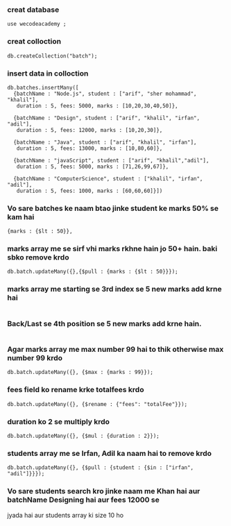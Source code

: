### creat database
```
use wecodeacademy ;

```

### creat colloction
```
db.createCollection("batch");

```

### insert data in colloction
```
db.batches.insertMany([
  {batchName : "Node.js", student : ["arif", "sher mohammad", "khalil"],
   duration : 5, fees: 5000, marks : [10,20,30,40,50]},

  {batchName : "Design", student : ["arif", "khalil", "irfan", "adil"],
   duration : 5, fees: 12000, marks : [10,20,30]}, 

  {batchName : "Java", student : ["arif", "khalil", "irfan"],
   duration : 5, fees: 13000, marks : [10,80,60]}, 

  {batchName : "javaScript", student : ["arif", "khalil","adil"],
   duration : 5, fees: 5000, marks : [71,26,99,67]}, 

  {batchName : "ComputerScience", student : ["khalil", "irfan", "adil"],
   duration : 5, fees: 1000, marks : [60,60,60]}])

```

### Vo sare batches ke naam btao jinke student ke marks 50% se kam hai
```
{marks : {$lt : 50}},

```

### marks array me se sirf vhi marks rkhne hain jo 50+ hain. baki sbko remove krdo
```
db.batch.updateMany({},{$pull : {marks : {$lt : 50}}});

```

### marks array me starting se 3rd index se 5 new marks add krne hai
```

```

###  Back/Last se 4th position se 5 new marks add krne hain.
```

```

### Agar marks array me max number 99 hai to thik otherwise max number 99 krdo
```
db.batch.updateMany({}, {$max : {marks : 99}});

```

### fees field ko rename krke totalfees krdo
```
db.batch.updateMany({}, {$rename : {"fees": "totalFee"}});

```

### duration ko 2 se multiply krdo
```
db.batch.updateMany({}, {$mul : {duration : 2}});

```

###  students array me se Irfan, Adil ka naam hai to remove krdo
```
db.batch.updateMany({}, {$pull : {student : {$in : ["irfan", "adil"]}}});

```

### Vo sare students search kro jinke naam me Khan hai aur batchName Designing hai aur fees 12000 se
 jyada hai aur students array ki size 10 ho
 ```


 ```
